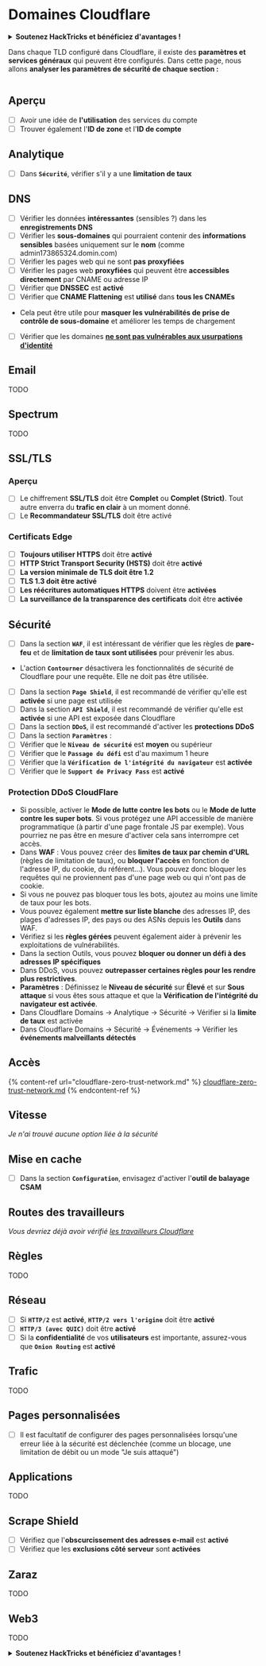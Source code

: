 # Domaines Cloudflare

<details>

<summary><strong>Soutenez HackTricks et bénéficiez d'avantages !</strong></summary>

* Si vous souhaitez voir votre **entreprise annoncée dans HackTricks** ou si vous souhaitez accéder à la **dernière version de PEASS ou télécharger HackTricks en PDF**, consultez les [**PLANS D'ABONNEMENT**](https://github.com/sponsors/carlospolop) !
* Obtenez le [**swag officiel PEASS & HackTricks**](https://peass.creator-spring.com)
* Découvrez [**The PEASS Family**](https://opensea.io/collection/the-peass-family), notre collection exclusive de [**NFT**](https://opensea.io/collection/the-peass-family)
* **Rejoignez** 💬 [**le groupe Discord**](https://discord.gg/hRep4RUj7f) ou le [**groupe Telegram**](https://t.me/peass) ou **suivez** moi sur **Twitter** 🐦 [**@carlospolopm**](https://twitter.com/carlospolopm)**.**
* **Partagez vos astuces de piratage en soumettant des PR à** [**HackTricks**](https://github.com/carlospolop/hacktricks) et [**HackTricks Cloud**](https://github.com/carlospolop/hacktricks-cloud) github repos.

</details>

Dans chaque TLD configuré dans Cloudflare, il existe des **paramètres et services généraux** qui peuvent être configurés. Dans cette page, nous allons **analyser les paramètres de sécurité de chaque section :**

<figure><img src="../../.gitbook/assets/image (2) (4).png" alt=""><figcaption></figcaption></figure>

## Aperçu

* [ ] Avoir une idée de **l'utilisation** des services du compte
* [ ] Trouver également l'**ID de zone** et l'**ID de compte**

## Analytique

* [ ] Dans **`Sécurité`**, vérifier s'il y a une **limitation de taux**

## DNS

* [ ] Vérifier les données **intéressantes** (sensibles ?) dans les **enregistrements DNS**
* [ ] Vérifier les **sous-domaines** qui pourraient contenir des **informations sensibles** basées uniquement sur le **nom** (comme admin173865324.domin.com)
* [ ] Vérifier les pages web qui ne sont **pas** **proxyfiées**
* [ ] Vérifier les pages web **proxyfiées** qui peuvent être **accessibles directement** par CNAME ou adresse IP
* [ ] Vérifier que **DNSSEC** est **activé**
* [ ] Vérifier que **CNAME Flattening** est **utilisé** dans **tous les CNAMEs**
* Cela peut être utile pour **masquer les vulnérabilités de prise de contrôle de sous-domaine** et améliorer les temps de chargement
* [ ] Vérifier que les domaines [**ne sont pas vulnérables aux usurpations d'identité**](https://book.hacktricks.xyz/network-services-pentesting/pentesting-smtp#mail-spoofing)

## **Email**

TODO

## Spectrum

TODO

## SSL/TLS

### **Aperçu**

* [ ] Le chiffrement **SSL/TLS** doit être **Complet** ou **Complet (Strict)**. Tout autre enverra du **trafic en clair** à un moment donné.
* [ ] Le **Recommandateur SSL/TLS** doit être activé

### Certificats Edge

* [ ] **Toujours utiliser HTTPS** doit être **activé**
* [ ] **HTTP Strict Transport Security (HSTS)** doit être **activé**
* [ ] **La version minimale de TLS doit être 1.2**
* [ ] **TLS 1.3 doit être activé**
* [ ] **Les réécritures automatiques HTTPS** doivent être **activées**
* [ ] **La surveillance de la transparence des certificats** doit être **activée**

## **Sécurité**

* [ ] Dans la section **`WAF`**, il est intéressant de vérifier que les règles de **pare-feu** et de **limitation de taux sont utilisées** pour prévenir les abus.
* L'action **`Contourner`** désactivera les fonctionnalités de sécurité de Cloudflare pour une requête. Elle ne doit pas être utilisée.
* [ ] Dans la section **`Page Shield`**, il est recommandé de vérifier qu'elle est **activée** si une page est utilisée
* [ ] Dans la section **`API Shield`**, il est recommandé de vérifier qu'elle est **activée** si une API est exposée dans Cloudflare
* [ ] Dans la section **`DDoS`**, il est recommandé d'activer les **protections DDoS**
* [ ] Dans la section **`Paramètres`** :
* [ ] Vérifier que le **`Niveau de sécurité`** est **moyen** ou supérieur
* [ ] Vérifier que le **`Passage du défi`** est d'au maximum 1 heure
* [ ] Vérifier que la **`Vérification de l'intégrité du navigateur`** est **activée**
* [ ] Vérifier que le **`Support de Privacy Pass`** est **activé**

### **Protection DDoS CloudFlare**

* Si possible, activer le **Mode de lutte contre les bots** ou le **Mode de lutte contre les super bots**. Si vous protégez une API accessible de manière programmatique (à partir d'une page frontale JS par exemple). Vous pourriez ne pas être en mesure d'activer cela sans interrompre cet accès.
* Dans **WAF** : Vous pouvez créer des **limites de taux par chemin d'URL** (règles de limitation de taux), ou **bloquer l'accès** en fonction de l'adresse IP, du cookie, du référent...). Vous pouvez donc bloquer les requêtes qui ne proviennent pas d'une page web ou qui n'ont pas de cookie.
* Si vous ne pouvez pas bloquer tous les bots, ajoutez au moins une limite de taux pour les bots.
* Vous pouvez également **mettre sur liste blanche** des adresses IP, des plages d'adresses IP, des pays ou des ASNs depuis les **Outils** dans WAF.
* Vérifiez si les **règles gérées** peuvent également aider à prévenir les exploitations de vulnérabilités.
* Dans la section Outils, vous pouvez **bloquer ou donner un défi à des adresses IP spécifiques**
* Dans DDoS, vous pouvez **outrepasser certaines règles pour les rendre plus restrictives**.
* **Paramètres** : Définissez le **Niveau de sécurité** sur **Élevé** et sur **Sous attaque** si vous êtes sous attaque et que la **Vérification de l'intégrité du navigateur est activée**.
* Dans Cloudflare Domains -> Analytique -> Sécurité -> Vérifier si la **limite de taux** est activée
* Dans Cloudflare Domains -> Sécurité -> Événements -> Vérifier les **événements malveillants détectés**

## Accès

{% content-ref url="cloudflare-zero-trust-network.md" %}
[cloudflare-zero-trust-network.md](cloudflare-zero-trust-network.md)
{% endcontent-ref %}

## Vitesse

_Je n'ai trouvé aucune option liée à la sécurité_

## Mise en cache

* [ ] Dans la section **`Configuration`**, envisagez d'activer l'**outil de balayage CSAM**

## **Routes des travailleurs**

_Vous devriez déjà avoir vérifié_ [_les travailleurs Cloudflare_](./#workers)

## Règles

TODO
## Réseau

* [ ] Si **`HTTP/2`** est **activé**, **`HTTP/2 vers l'origine`** doit être **activé**
* [ ] **`HTTP/3 (avec QUIC)`** doit être **activé**
* [ ] Si la **confidentialité** de vos **utilisateurs** est importante, assurez-vous que **`Onion Routing`** est **activé**

## **Trafic**

TODO

## Pages personnalisées

* [ ] Il est facultatif de configurer des pages personnalisées lorsqu'une erreur liée à la sécurité est déclenchée (comme un blocage, une limitation de débit ou un mode "Je suis attaqué")

## Applications

TODO

## Scrape Shield

* [ ] Vérifiez que l'**obscurcissement des adresses e-mail** est **activé**
* [ ] Vérifiez que les **exclusions côté serveur** sont **activées**

## **Zaraz**

TODO

## **Web3**

TODO

<details>

<summary><strong>Soutenez HackTricks et bénéficiez d'avantages !</strong></summary>

* Si vous souhaitez voir votre **entreprise annoncée dans HackTricks** ou si vous souhaitez accéder à la **dernière version de PEASS ou télécharger HackTricks en PDF**, consultez les [**PLANS D'ABONNEMENT**](https://github.com/sponsors/carlospolop) !
* Obtenez le [**swag officiel PEASS & HackTricks**](https://peass.creator-spring.com)
* Découvrez [**The PEASS Family**](https://opensea.io/collection/the-peass-family), notre collection exclusive de [**NFTs**](https://opensea.io/collection/the-peass-family)
* **Rejoignez le** 💬 [**groupe Discord**](https://discord.gg/hRep4RUj7f) ou le [**groupe Telegram**](https://t.me/peass) ou **suivez** moi sur **Twitter** 🐦 [**@carlospolopm**](https://twitter.com/carlospolopm)**.**
* **Partagez vos astuces de piratage en soumettant des PR aux** [**HackTricks**](https://github.com/carlospolop/hacktricks) et [**HackTricks Cloud**](https://github.com/carlospolop/hacktricks-cloud) dépôts GitHub.

</details>
